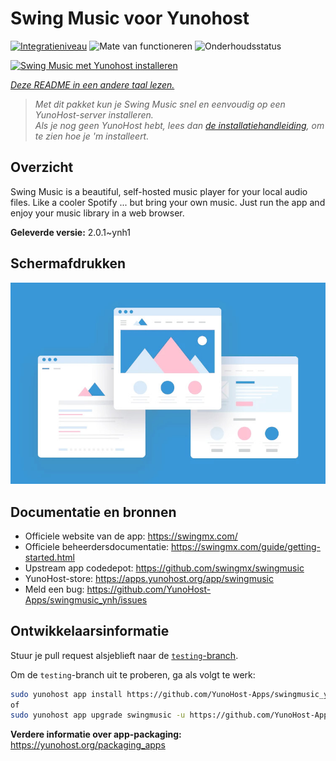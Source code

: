 <!--
NB: Deze README is automatisch gegenereerd door <https://github.com/YunoHost/apps/tree/master/tools/readme_generator>
Hij mag NIET handmatig aangepast worden.
-->

# Swing Music voor Yunohost

[![Integratieniveau](https://apps.yunohost.org/badge/integration/swingmusic)](https://ci-apps.yunohost.org/ci/apps/swingmusic/)
![Mate van functioneren](https://apps.yunohost.org/badge/state/swingmusic)
![Onderhoudsstatus](https://apps.yunohost.org/badge/maintained/swingmusic)

[![Swing Music met Yunohost installeren](https://install-app.yunohost.org/install-with-yunohost.svg)](https://install-app.yunohost.org/?app=swingmusic)

*[Deze README in een andere taal lezen.](./ALL_README.md)*

> *Met dit pakket kun je Swing Music snel en eenvoudig op een YunoHost-server installeren.*  
> *Als je nog geen YunoHost hebt, lees dan [de installatiehandleiding](https://yunohost.org/install), om te zien hoe je 'm installeert.*

## Overzicht

Swing Music is a beautiful, self-hosted music player for your local audio files. Like a cooler Spotify ... but bring your own music. Just run the app and enjoy your music library in a web browser.


**Geleverde versie:** 2.0.1~ynh1

## Schermafdrukken

![Schermafdrukken van Swing Music](./doc/screenshots/example.jpg)

## Documentatie en bronnen

- Officiele website van de app: <https://swingmx.com/>
- Officiele beheerdersdocumentatie: <https://swingmx.com/guide/getting-started.html>
- Upstream app codedepot: <https://github.com/swingmx/swingmusic>
- YunoHost-store: <https://apps.yunohost.org/app/swingmusic>
- Meld een bug: <https://github.com/YunoHost-Apps/swingmusic_ynh/issues>

## Ontwikkelaarsinformatie

Stuur je pull request alsjeblieft naar de [`testing`-branch](https://github.com/YunoHost-Apps/swingmusic_ynh/tree/testing).

Om de `testing`-branch uit te proberen, ga als volgt te werk:

```bash
sudo yunohost app install https://github.com/YunoHost-Apps/swingmusic_ynh/tree/testing --debug
of
sudo yunohost app upgrade swingmusic -u https://github.com/YunoHost-Apps/swingmusic_ynh/tree/testing --debug
```

**Verdere informatie over app-packaging:** <https://yunohost.org/packaging_apps>
